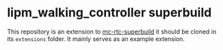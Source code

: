 lipm_walking_controller superbuild
==

This repository is an extension to [mc-rtc-superbuild](https://github.com/mc-rtc/mc-rtc-superbuild) it should be cloned in its `extensions` folder. It mainly serves as an example extension.
